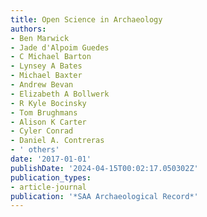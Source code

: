 ```yaml
---
title: Open Science in Archaeology
authors:
- Ben Marwick
- Jade d'Alpoim Guedes
- C Michael Barton
- Lynsey A Bates
- Michael Baxter
- Andrew Bevan
- Elizabeth A Bollwerk
- R Kyle Bocinsky
- Tom Brughmans
- Alison K Carter
- Cyler Conrad
- Daniel A. Contreras
- ' others'
date: '2017-01-01'
publishDate: '2024-04-15T00:02:17.050302Z'
publication_types:
- article-journal
publication: '*SAA Archaeological Record*'
---
```

